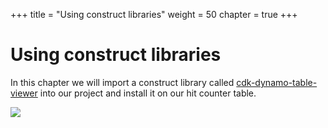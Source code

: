 +++
title = "Using construct libraries"
weight = 50
chapter = true
+++

# Using construct libraries

In this chapter we will import a construct library called
[cdk-dynamo-table-viewer](https://github.com/cdklabs/cdk-dynamo-table-viewer)
into our project and install it on our hit counter table.

![](/images/table-viewer.png)

